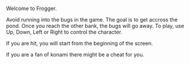 Welcome to Frogger.

Avoid running into the bugs in the game. The goal is to get accross the pond. Once you reach the other bank, the bugs will go away.
To play, use Up, Down, Left or Right to control the character.

If you are hit, you will start from the beginning of the screen.

If you are a fan of konami there might be a cheat for you.